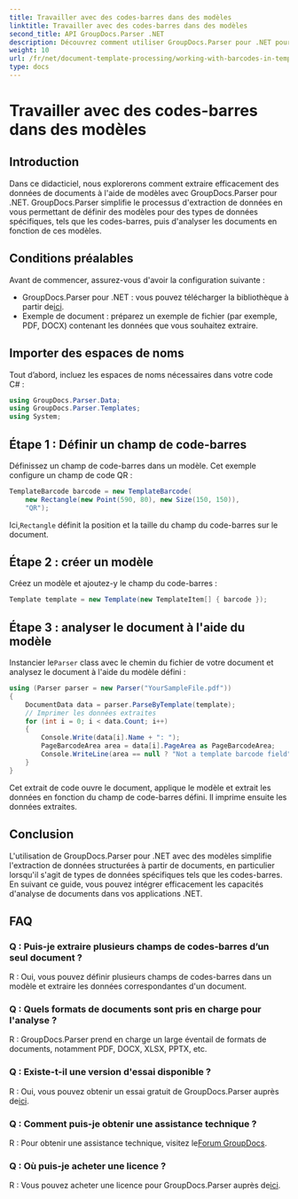 ```yaml
---
title: Travailler avec des codes-barres dans des modèles
linktitle: Travailler avec des codes-barres dans des modèles
second_title: API GroupDocs.Parser .NET
description: Découvrez comment utiliser GroupDocs.Parser pour .NET pour extraire des données structurées de documents à l'aide de modèles. Simplifiez l'extraction de données avec des champs de codes-barres.
weight: 10
url: /fr/net/document-template-processing/working-with-barcodes-in-templates/
type: docs
---
```

# Travailler avec des codes-barres dans des modèles

## Introduction
Dans ce didacticiel, nous explorerons comment extraire efficacement des données de documents à l'aide de modèles avec GroupDocs.Parser pour .NET. GroupDocs.Parser simplifie le processus d'extraction de données en vous permettant de définir des modèles pour des types de données spécifiques, tels que les codes-barres, puis d'analyser les documents en fonction de ces modèles.
## Conditions préalables
Avant de commencer, assurez-vous d'avoir la configuration suivante :
-  GroupDocs.Parser pour .NET : vous pouvez télécharger la bibliothèque à partir de[ici](https://releases.groupdocs.com/parser/net/).
- Exemple de document : préparez un exemple de fichier (par exemple, PDF, DOCX) contenant les données que vous souhaitez extraire.

## Importer des espaces de noms
Tout d’abord, incluez les espaces de noms nécessaires dans votre code C# :
```csharp
using GroupDocs.Parser.Data;
using GroupDocs.Parser.Templates;
using System;
```
## Étape 1 : Définir un champ de code-barres
Définissez un champ de code-barres dans un modèle. Cet exemple configure un champ de code QR :
```csharp
TemplateBarcode barcode = new TemplateBarcode(
    new Rectangle(new Point(590, 80), new Size(150, 150)),
    "QR");
```
 Ici,`Rectangle` définit la position et la taille du champ du code-barres sur le document.
## Étape 2 : créer un modèle
Créez un modèle et ajoutez-y le champ du code-barres :
```csharp
Template template = new Template(new TemplateItem[] { barcode });
```
## Étape 3 : analyser le document à l'aide du modèle
 Instancier le`Parser` class avec le chemin du fichier de votre document et analysez le document à l'aide du modèle défini :
```csharp
using (Parser parser = new Parser("YourSampleFile.pdf"))
{
    DocumentData data = parser.ParseByTemplate(template);
    // Imprimer les données extraites
    for (int i = 0; i < data.Count; i++)
    {
        Console.Write(data[i].Name + ": ");
        PageBarcodeArea area = data[i].PageArea as PageBarcodeArea;
        Console.WriteLine(area == null ? "Not a template barcode field" : area.Value);
    }
}
```
Cet extrait de code ouvre le document, applique le modèle et extrait les données en fonction du champ de code-barres défini. Il imprime ensuite les données extraites.

## Conclusion
L'utilisation de GroupDocs.Parser pour .NET avec des modèles simplifie l'extraction de données structurées à partir de documents, en particulier lorsqu'il s'agit de types de données spécifiques tels que les codes-barres. En suivant ce guide, vous pouvez intégrer efficacement les capacités d'analyse de documents dans vos applications .NET.

## FAQ
### Q : Puis-je extraire plusieurs champs de codes-barres d’un seul document ?
R : Oui, vous pouvez définir plusieurs champs de codes-barres dans un modèle et extraire les données correspondantes d'un document.
### Q : Quels formats de documents sont pris en charge pour l'analyse ?
R : GroupDocs.Parser prend en charge un large éventail de formats de documents, notamment PDF, DOCX, XLSX, PPTX, etc.
### Q : Existe-t-il une version d'essai disponible ?
 R : Oui, vous pouvez obtenir un essai gratuit de GroupDocs.Parser auprès de[ici](https://releases.groupdocs.com/).
### Q : Comment puis-je obtenir une assistance technique ?
 R : Pour obtenir une assistance technique, visitez le[Forum GroupDocs](https://forum.groupdocs.com/c/parser/17).
### Q : Où puis-je acheter une licence ?
 R : Vous pouvez acheter une licence pour GroupDocs.Parser auprès de[ici](https://purchase.groupdocs.com/buy).
